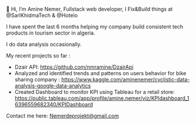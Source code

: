 👋  Hi, I’m Amine Nemer, Fullstack web developer, I Fix&Build things at @SarlKhidmaTech & @Hotelo 

I have spent the last 6 months helping my company build consistent tech products in tourism sector in algeria.   

I do data analysis occasionally.

My recent projects so far : 


- Dzair API: https://github.com/nmramine/DzairApi
- Analyzed and identified trends and patterns on users behavior for bike sharing company : https://www.kaggle.com/aminenemer/cyclistic-data-analysis-google-data-analytics
- Created Dashboard to monitor KPI using Tableau for a retail store: https://public.tableau.com/app/profile/amine.nemer/viz/KPIdashboard_16396559682340/KPIDashboard

Contact me here: Nemerdeprojekt@gmail.com

<!---
nmramine/nmramine is a ✨ special ✨ repository because its `README.md` (this file) appears on your GitHub profile.
You can click the Preview link to take a look at your changes.
--->
